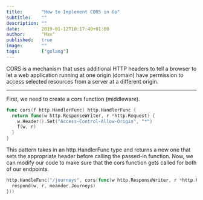 ```yaml
---
title:       "How to Implement CORS in Go"
subtitle:    ""
description: ""
date:        2019-01-12T10:17:40+01:00
author:      "Max"
published:   true
image:       ""
tags:        ["golang"]
---
```


CORS is a mechanism that uses additional HTTP headers to tell a browser to let a web application running at one origin (domain) have permission to access selected resources from a server at a different origin.

---

First, we need to create a cors function (middleware).

```go
func cors(f http.HandlerFunc) http.HandlerFunc {
  return func(w http.ResponseWriter, r *http.Request) {
    w.Header().Set("Access-Control-Allow-Origin", "*")
    f(w, r)
  }
}
```

This pattern takes in an http.HandlerFunc type and returns a new one that sets the appropriate header before calling the passed-in function. Now, we can modify our code to make sure that the cors function gets called for both of our endpoints.

```go
http.HandleFunc("/journeys", cors(func(w http.ResponseWriter, r *http.Request) {
  respond(w, r, meander.Journeys)
}))
```

